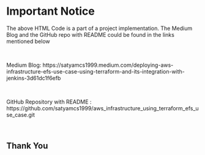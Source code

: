 __<h1>Important Notice</h1>__

<p>The above HTML Code is a part of a project implementation. The Medium Blog and the GitHub repo with README could be found in the links mentioned below</p><br>

<p>Medium Blog: https://satyamcs1999.medium.com/deploying-aws-infrastructure-efs-use-case-using-terraform-and-its-integration-with-jenkins-3d61dc1f6efb</p><br>

<p>GitHub Repository with README : https://github.com/satyamcs1999/aws_infrastructure_using_terraform_efs_use_case.git</p><br>

<h2>Thank You</h2>
